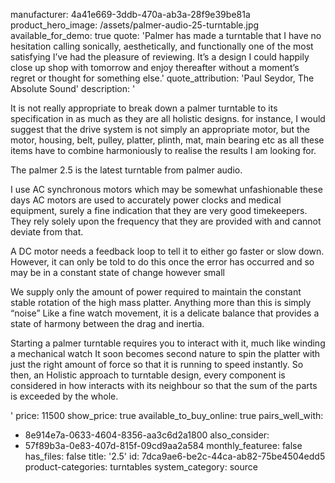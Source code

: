 manufacturer: 4a41e669-3ddb-470a-ab3a-28f9e39be81a
product_hero_image: /assets/palmer-audio-25-turntable.jpg
available_for_demo: true
quote: 'Palmer has made a turntable that I have no hesitation calling sonically, aesthetically, and functionally one of the most satisfying I’ve had the pleasure of reviewing. It’s a design I could happily close up shop with tomorrow and enjoy thereafter without a moment’s regret or thought for something else.'
quote_attribution: 'Paul Seydor, The Absolute Sound'
description: '<p>It is not really appropriate to break down a palmer turntable to its specification in as much as they are all holistic designs. for instance, I would suggest that the drive system is not simply an appropriate motor, but the motor, housing, belt, pulley, platter, plinth, mat, main bearing etc as all these items have to combine harmoniously to realise the results I am looking for.</p><p>The palmer 2.5 is the latest turntable from palmer audio.</p><p>I use AC synchronous motors which may be somewhat unfashionable these days AC motors are used to accurately power clocks and medical equipment, surely a fine indication that they are very good timekeepers. They rely solely upon the frequency that they are provided with and cannot deviate from that.</p><p>A DC motor needs a feedback loop to tell it to either go faster or slow down. However, it can only be told to do this once the error has occurred and so may be in a constant state of change however small</p><p>We supply only the amount of power required to maintain the constant stable rotation of the high mass platter. Anything more than this is simply “noise” Like a fine watch movement, it is a delicate balance that provides a state of harmony between the drag and inertia.</p><p>Starting a palmer turntable requires you to interact with it, much like winding a mechanical watch It soon becomes second nature to spin the platter with just the right amount of force so that it is running to speed instantly. So then, an Holistic approach to turntable design, every component is considered in how interacts with its neighbour so that the sum of the parts is exceeded by the whole.</p>'
price: 11500
show_price: true
available_to_buy_online: true
pairs_well_with:
  - 8e914e7a-0633-4604-8356-aa3c6d2a1800
also_consider:
  - 57f89b3a-0e83-407d-815f-09cd9aa2a584
monthly_featuree: false
has_files: false
title: '2.5'
id: 7dca9ae6-be2c-44ca-ab82-75be4504edd5
product-categories: turntables
system_category: source
